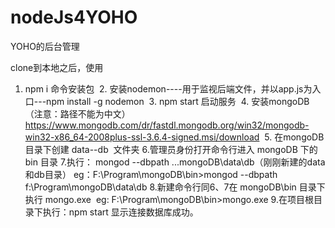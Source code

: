 # nodeJs4YOHO
YOHO的后台管理

clone到本地之后，使用  
  1. npm i 命令安装包
  2. 安装nodemon----用于监视后端文件，并以app.js为入口---npm install -g nodemon
  3. npm start 启动服务
  4. 安装mongoDB（注意：路径不能为中文）   https://www.mongodb.com/dr/fastdl.mongodb.org/win32/mongodb-win32-x86_64-2008plus-ssl-3.6.4-signed.msi/download
  5. 在mongoDB目录下创建 data--db  文件夹
  6.管理员身份打开命令行进入 mongoDB 下的 bin 目录
  7.执行： mongod --dbpath ...mongoDB\data\db（刚刚新建的data和db目录） eg：F:\Program\mongoDB\bin>mongod --dbpath f:\Program\mongoDB\data\db
  8.新建命令行同6、7在 mongoDB\bin 目录下执行 mongo.exe  eg: F:\Program\mongoDB\bin>mongo.exe
  9.在项目根目录下执行：npm start 显示连接数据库成功。
